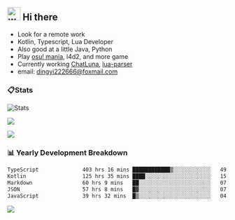 ## <img alt="wave" src="https://raw.githubusercontent.com/MartinHeinz/MartinHeinz/master/wave.gif" width="30px"> Hi there

- Look for a remote work
- Kotlin, Typescript, Lua Developer
- Also good at a little Java, Python
- Play [osu! mania](https://osu.ppy.sh/users/29808669), l4d2, and more game
- Currently working [ChatLuna](https://github.com/ChatLunaLab), [lua-parser](https://github.com/dingyi222666/lua-parser)
- email: [dingyi222666@foxmail.com](mailto:dingyi222666@foxmail.com)

### 📋Stats

![Stats](https://github-readme-stats.vercel.app/api?username=dingyi222666&show_icons=true&icon_color=47A69E&title_color=47A69E&count_private=true)    

![](https://api.githubtrends.io/user/svg/dingyi222666/langs?time_range=one_year&include_private=True&loc_metric=changed&theme=classic)

![](http://github-profile-summary-cards.vercel.app/api/cards/productive-time?username=dingyi222666&theme=nord_dark&utcOffset=8)

### 📊 Yearly Development Breakdown

<!--START_SECTION:waka-->

```txt
TypeScript              403 hrs 16 mins ████████████▒░░░░░░░░░░░░   49.68 %
Kotlin                  125 hrs 35 mins ████░░░░░░░░░░░░░░░░░░░░░   15.47 %
Markdown                60 hrs 9 mins   ██░░░░░░░░░░░░░░░░░░░░░░░   07.41 %
JSON                    57 hrs 8 mins   █▓░░░░░░░░░░░░░░░░░░░░░░░   07.04 %
JavaScript              39 hrs 32 mins  █▒░░░░░░░░░░░░░░░░░░░░░░░   04.87 %
```

<!--END_SECTION:waka-->

![](https://komarev.com/ghpvc/?username=dingyi222666)
